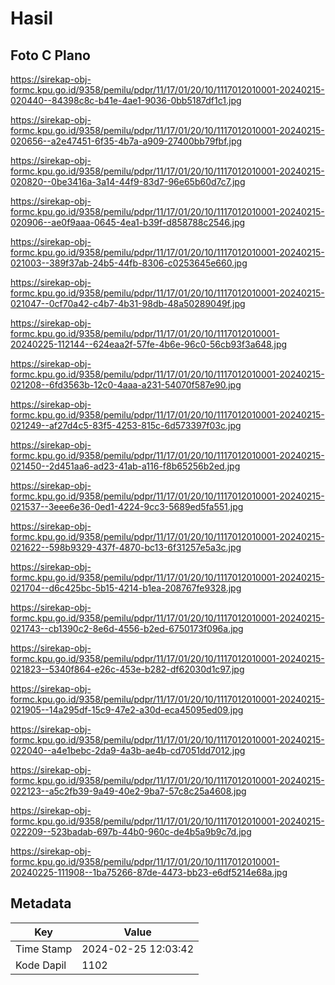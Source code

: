 # Hasil

## Foto C Plano

https://sirekap-obj-formc.kpu.go.id/9358/pemilu/pdpr/11/17/01/20/10/1117012010001-20240215-020440--84398c8c-b41e-4ae1-9036-0bb5187df1c1.jpg

https://sirekap-obj-formc.kpu.go.id/9358/pemilu/pdpr/11/17/01/20/10/1117012010001-20240215-020656--a2e47451-6f35-4b7a-a909-27400bb79fbf.jpg

https://sirekap-obj-formc.kpu.go.id/9358/pemilu/pdpr/11/17/01/20/10/1117012010001-20240215-020820--0be3416a-3a14-44f9-83d7-96e65b60d7c7.jpg

https://sirekap-obj-formc.kpu.go.id/9358/pemilu/pdpr/11/17/01/20/10/1117012010001-20240215-020906--ae0f9aaa-0645-4ea1-b39f-d858788c2546.jpg

https://sirekap-obj-formc.kpu.go.id/9358/pemilu/pdpr/11/17/01/20/10/1117012010001-20240215-021003--389f37ab-24b5-44fb-8306-c0253645e660.jpg

https://sirekap-obj-formc.kpu.go.id/9358/pemilu/pdpr/11/17/01/20/10/1117012010001-20240215-021047--0cf70a42-c4b7-4b31-98db-48a50289049f.jpg

https://sirekap-obj-formc.kpu.go.id/9358/pemilu/pdpr/11/17/01/20/10/1117012010001-20240225-112144--624eaa2f-57fe-4b6e-96c0-56cb93f3a648.jpg

https://sirekap-obj-formc.kpu.go.id/9358/pemilu/pdpr/11/17/01/20/10/1117012010001-20240215-021208--6fd3563b-12c0-4aaa-a231-54070f587e90.jpg

https://sirekap-obj-formc.kpu.go.id/9358/pemilu/pdpr/11/17/01/20/10/1117012010001-20240215-021249--af27d4c5-83f5-4253-815c-6d573397f03c.jpg

https://sirekap-obj-formc.kpu.go.id/9358/pemilu/pdpr/11/17/01/20/10/1117012010001-20240215-021450--2d451aa6-ad23-41ab-a116-f8b65256b2ed.jpg

https://sirekap-obj-formc.kpu.go.id/9358/pemilu/pdpr/11/17/01/20/10/1117012010001-20240215-021537--3eee6e36-0ed1-4224-9cc3-5689ed5fa551.jpg

https://sirekap-obj-formc.kpu.go.id/9358/pemilu/pdpr/11/17/01/20/10/1117012010001-20240215-021622--598b9329-437f-4870-bc13-6f31257e5a3c.jpg

https://sirekap-obj-formc.kpu.go.id/9358/pemilu/pdpr/11/17/01/20/10/1117012010001-20240215-021704--d6c425bc-5b15-4214-b1ea-208767fe9328.jpg

https://sirekap-obj-formc.kpu.go.id/9358/pemilu/pdpr/11/17/01/20/10/1117012010001-20240215-021743--cb1390c2-8e6d-4556-b2ed-6750173f096a.jpg

https://sirekap-obj-formc.kpu.go.id/9358/pemilu/pdpr/11/17/01/20/10/1117012010001-20240215-021823--5340f864-e26c-453e-b282-df62030d1c97.jpg

https://sirekap-obj-formc.kpu.go.id/9358/pemilu/pdpr/11/17/01/20/10/1117012010001-20240215-021905--14a295df-15c9-47e2-a30d-eca45095ed09.jpg

https://sirekap-obj-formc.kpu.go.id/9358/pemilu/pdpr/11/17/01/20/10/1117012010001-20240215-022040--a4e1bebc-2da9-4a3b-ae4b-cd7051dd7012.jpg

https://sirekap-obj-formc.kpu.go.id/9358/pemilu/pdpr/11/17/01/20/10/1117012010001-20240215-022123--a5c2fb39-9a49-40e2-9ba7-57c8c25a4608.jpg

https://sirekap-obj-formc.kpu.go.id/9358/pemilu/pdpr/11/17/01/20/10/1117012010001-20240215-022209--523badab-697b-44b0-960c-de4b5a9b9c7d.jpg

https://sirekap-obj-formc.kpu.go.id/9358/pemilu/pdpr/11/17/01/20/10/1117012010001-20240225-111908--1ba75266-87de-4473-bb23-e6df5214e68a.jpg


## Metadata

| Key        | Value               |
| ---------- | ------------------- |
| Time Stamp | 2024-02-25 12:03:42 |
| Kode Dapil | 1102                |



